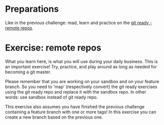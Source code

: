 # Preparations

Like in the previous challenge: read, learn and practice on the [git ready - remote repos](https://github.com/software-developer-org/git-started/blob/master/01_basics/0300_remote_repos.md).

# Exercise: remote repos

What you learn here, is what you will use during your daily business. This is an important exercise! Try, practice, and play around as long as needed for becoming a git master.

Please remember that you are working on your sandbox and on your feature branch. So you need to 'map' (respectively convert) the git ready exercises using the git ready repo and replace it with the sandbox repo. In other words: use sandbox instead of git ready repo.

This exercise also assumes you have finished the previous challenge containing a feature branch with one or more tags! In this exercise you can create a new branch based on the previous one.

